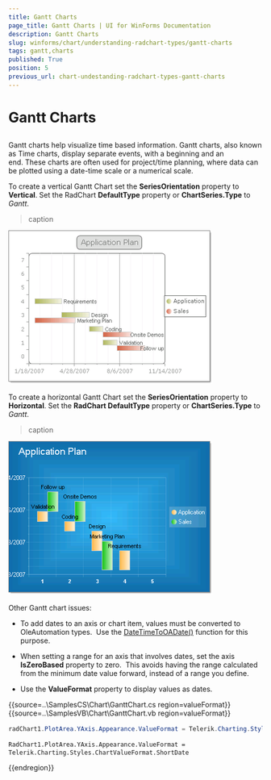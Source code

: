 ```yaml
---
title: Gantt Charts
page_title: Gantt Charts | UI for WinForms Documentation
description: Gantt Charts
slug: winforms/chart/understanding-radchart-types/gantt-charts
tags: gantt,charts
published: True
position: 5
previous_url: chart-undestanding-radchart-types-gantt-charts
---
```


# Gantt Charts



## 

Gantt charts help visualize time based information. Gantt charts, also known as Time charts, display separate events, with a beginning and an end. These charts are often used for project/time planning, where data can be plotted using a date-time scale or a numerical scale.

To create a vertical Gantt Chart set the __SeriesOrientation__ property to __Vertical__. Set the RadChart __DefaultType__ property or __ChartSeries.Type__ to *Gantt*.
>caption 

![chart-undestanding-radchart-types-gantt-charts 001](images/chart-undestanding-radchart-types-gantt-charts001.png)

To create a horizontal Gantt Chart set the __SeriesOrientation__  property to __Horizontal__. Set the __RadChart DefaultType__ property or __ChartSeries.Type__ to *Gantt*.
>caption 

![chart-undestanding-radchart-types-gantt-charts 002](images/chart-undestanding-radchart-types-gantt-charts002.png)

Other Gantt chart issues:

* To add dates to an axis or chart item, values must be converted to OleAutomation types.  Use the [DateTime](http://msdn2.microsoft.com/en-us/library/system.datetime.aspx)[ToOADate()](http://msdn2.microsoft.com/en-us/library/system.datetime.tooadate.aspx) function for this purpose.

* When setting a range for an axis that involves dates, set the axis __IsZeroBased__ property to zero.  This avoids having the range calculated from the minimum date value forward, instead of a range you define.

* Use the __ValueFormat__ property to display values as dates.   
 
{{source=..\SamplesCS\Chart\GanttChart.cs region=valueFormat}} 
{{source=..\SamplesVB\Chart\GanttChart.vb region=valueFormat}} 

````C#
radChart1.PlotArea.YAxis.Appearance.ValueFormat = Telerik.Charting.Styles.ChartValueFormat.ShortDate;

````
````VB.NET
RadChart1.PlotArea.YAxis.Appearance.ValueFormat = Telerik.Charting.Styles.ChartValueFormat.ShortDate

````

{{endregion}} 



